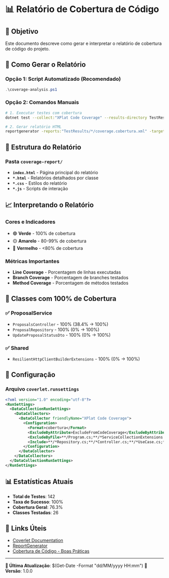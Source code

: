 # 📊 Relatório de Cobertura de Código

## 🎯 Objetivo
Este documento descreve como gerar e interpretar o relatório de cobertura de código do projeto.

## 🚀 Como Gerar o Relatório

### Opção 1: Script Automatizado (Recomendado)
```powershell
.\coverage-analysis.ps1
```

### Opção 2: Comandos Manuais
```bash
# 1. Executar testes com cobertura
dotnet test --collect:"XPlat Code Coverage" --results-directory TestResults

# 2. Gerar relatório HTML
reportgenerator -reports:"TestResults/*/coverage.cobertura.xml" -targetdir:"coverage-report" -reporttypes:Html
```

## 📁 Estrutura do Relatório

### Pasta `coverage-report/`
- **`index.html`** - Página principal do relatório
- **`*.html`** - Relatórios detalhados por classe
- **`*.css`** - Estilos do relatório
- **`*.js`** - Scripts de interação

## 📈 Interpretando o Relatório

### Cores e Indicadores
- 🟢 **Verde** - 100% de cobertura
- 🟡 **Amarelo** - 80-99% de cobertura
- 🔴 **Vermelho** - <80% de cobertura

### Métricas Importantes
- **Line Coverage** - Porcentagem de linhas executadas
- **Branch Coverage** - Porcentagem de branches testados
- **Method Coverage** - Porcentagem de métodos testados

## 🎯 Classes com 100% de Cobertura

### ✅ ProposalService
- `ProposalsController` - 100% (38.4% → 100%)
- `ProposalRepository` - 100% (0% → 100%)
- `UpdateProposalStatusDto` - 100% (0% → 100%)

### ✅ Shared
- `ResilientHttpClientBuilderExtensions` - 100% (0% → 100%)

## 🔧 Configuração

### Arquivo `coverlet.runsettings`
```xml
<?xml version="1.0" encoding="utf-8"?>
<RunSettings>
  <DataCollectionRunSettings>
    <DataCollectors>
      <DataCollector friendlyName="XPlat Code Coverage">
        <Configuration>
          <Format>cobertura</Format>
          <ExcludeByAttribute>ExcludeFromCodeCoverage</ExcludeByAttribute>
          <ExcludeByFile>**/Program.cs;**/*ServiceCollectionExtensions.cs;**/*DbContext.cs</ExcludeByFile>
          <Include>**/*Repository.cs;**/*Controller.cs;**/*UseCase.cs;**/*Dto.cs;**/*Extensions.cs</Include>
        </Configuration>
      </DataCollector>
    </DataCollectors>
  </DataCollectionRunSettings>
</RunSettings>
```

## 📊 Estatísticas Atuais

- **Total de Testes**: 142
- **Taxa de Sucesso**: 100%
- **Cobertura Geral**: 76.3%
- **Classes Testadas**: 26


## 🔗 Links Úteis

- [Coverlet Documentation](https://github.com/coverlet-coverage/coverlet)
- [ReportGenerator](https://github.com/danielpalme/ReportGenerator)
- [Cobertura de Código - Boas Práticas](https://docs.microsoft.com/en-us/dotnet/core/testing/unit-testing-best-practices)

---

**📅 Última Atualização**: $(Get-Date -Format "dd/MM/yyyy HH:mm")
**🔧 Versão**: 1.0.0 